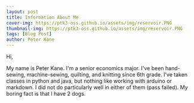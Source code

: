 ```yaml
---
layout: post
title: Information About Me  
cover-img: https://ptk3-oss.github.io/assets/img/reservoir.PNG
thumbnail-img: https://ptk3-oss.github.io/assets/img/reservoir.PNG
tags: [Blog Post]
author: Peter Kane 
---
```


Hi, 

My name is Peter Kane. I'm a senior economics major. I've been hand-sewing, machine-sewing, quilting, and knitting since 6th grade. I've taken classes in python and java, but nothing like working with arduino or markdown. I did not do particularly well in either of them (pass failed). My boring fact is that I have 2 dogs.
